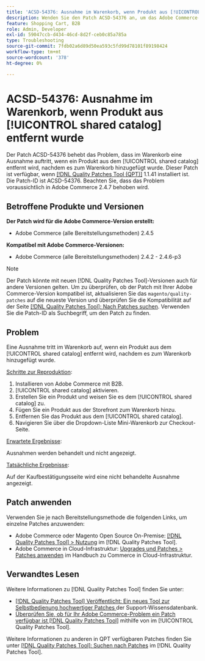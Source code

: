 ```yaml
---
title: 'ACSD-54376: Ausnahme im Warenkorb, wenn Produkt aus [!UICONTROL shared catalog] entfernt wurde'
description: Wenden Sie den Patch ACSD-54376 an, um das Adobe Commerce-Problem zu beheben, bei dem im Warenkorb eine Ausnahme auftritt, wenn ein Produkt aus dem [!UICONTROL shared catalog] entfernt wird, nachdem es zum Warenkorb hinzugefügt wurde.
feature: Shopping Cart, B2B
role: Admin, Developer
exl-id: 59047ccb-d434-46cd-8d2f-ceb0c85a785a
type: Troubleshooting
source-git-commit: 7fdb02a6d89d50ea593c5fd99d78101f89198424
workflow-type: tm+mt
source-wordcount: '378'
ht-degree: 0%

---
```


# ACSD-54376: Ausnahme im Warenkorb, wenn Produkt aus [!UICONTROL shared catalog] entfernt wurde

Der Patch ACSD-54376 behebt das Problem, dass im Warenkorb eine Ausnahme auftritt, wenn ein Produkt aus dem [!UICONTROL shared catalog] entfernt wird, nachdem es zum Warenkorb hinzugefügt wurde. Dieser Patch ist verfügbar, wenn [[!DNL Quality Patches Tool (QPT)]](https://experienceleague.adobe.com/de/docs/commerce-operations/tools/quality-patches-tool/quality-patches-tool-to-self-serve-quality-patches) 1.1.41 installiert ist. Die Patch-ID ist ACSD-54376. Beachten Sie, dass das Problem voraussichtlich in Adobe Commerce 2.4.7 behoben wird.

## Betroffene Produkte und Versionen

**Der Patch wird für die Adobe Commerce-Version erstellt:**

* Adobe Commerce (alle Bereitstellungsmethoden) 2.4.5

**Kompatibel mit Adobe Commerce-Versionen:**

* Adobe Commerce (alle Bereitstellungsmethoden) 2.4.2 - 2.4.6-p3

>[!NOTE]
>
>Der Patch könnte mit neuen [!DNL Quality Patches Tool]-Versionen auch für andere Versionen gelten. Um zu überprüfen, ob der Patch mit Ihrer Adobe Commerce-Version kompatibel ist, aktualisieren Sie das `magento/quality-patches` auf die neueste Version und überprüfen Sie die Kompatibilität auf der Seite [[!DNL Quality Patches Tool]: Nach Patches suchen](https://experienceleague.adobe.com/tools/commerce-quality-patches/index.html?lang=de). Verwenden Sie die Patch-ID als Suchbegriff, um den Patch zu finden.

## Problem

Eine Ausnahme tritt im Warenkorb auf, wenn ein Produkt aus dem [!UICONTROL shared catalog] entfernt wird, nachdem es zum Warenkorb hinzugefügt wurde.

<u>Schritte zur Reproduktion</u>:

1. Installieren von Adobe Commerce mit B2B.
1. [!UICONTROL shared catalog] aktivieren.
1. Erstellen Sie ein Produkt und weisen Sie es dem [!UICONTROL shared catalog] zu.
1. Fügen Sie ein Produkt aus der Storefront zum Warenkorb hinzu.
1. Entfernen Sie das Produkt aus dem [!UICONTROL shared catalog].
1. Navigieren Sie über die Dropdown-Liste Mini-Warenkorb zur Checkout-Seite.

<u>Erwartete Ergebnisse</u>:

Ausnahmen werden behandelt und nicht angezeigt.

<u>Tatsächliche Ergebnisse</u>:

Auf der Kaufbestätigungsseite wird eine nicht behandelte Ausnahme angezeigt.

## Patch anwenden

Verwenden Sie je nach Bereitstellungsmethode die folgenden Links, um einzelne Patches anzuwenden:

* Adobe Commerce oder Magento Open Source On-Premise: [[!DNL Quality Patches Tool] > Nutzung](/help/tools/quality-patches-tool/usage.md) im [!DNL Quality Patches Tool].
* Adobe Commerce in Cloud-Infrastruktur: [Upgrades und Patches > Patches anwenden](https://experienceleague.adobe.com/docs/commerce-cloud-service/user-guide/develop/upgrade/apply-patches.html?lang=de) im Handbuch zu Commerce in Cloud-Infrastruktur.

## Verwandtes Lesen

Weitere Informationen zu [!DNL Quality Patches Tool] finden Sie unter:

* [[!DNL Quality Patches Tool] Veröffentlicht: Ein neues Tool zur Selbstbedienung hochwertiger Patches ](https://experienceleague.adobe.com/de/docs/commerce-operations/tools/quality-patches-tool/quality-patches-tool-to-self-serve-quality-patches) der Support-Wissensdatenbank.
* [Überprüfen Sie, ob für Ihr Adobe Commerce-Problem ein Patch verfügbar ist [!DNL Quality Patches Tool]](/help/tools/quality-patches-tool/patches-available-in-qpt/check-patch-for-magento-issue-with-magento-quality-patches.md) mithilfe von im [!UICONTROL Quality Patches Tool].


Weitere Informationen zu anderen in QPT verfügbaren Patches finden Sie unter [[!DNL Quality Patches Tool]: Suchen nach Patches](https://experienceleague.adobe.com/tools/commerce-quality-patches/index.html?lang=de) im [!DNL Quality Patches Tool].

